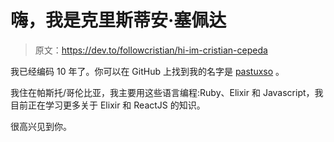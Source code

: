 # 嗨，我是克里斯蒂安·塞佩达

> 原文：<https://dev.to/followcristian/hi-im-cristian-cepeda>

我已经编码 10 年了。你可以在 GitHub 上找到我的名字是 [pastuxso](https://github.com/pastuxso) 。

我住在帕斯托/哥伦比亚，我主要用这些语言编程:Ruby、Elixir 和 Javascript，我目前正在学习更多关于 Elixir 和 ReactJS 的知识。

很高兴见到你。